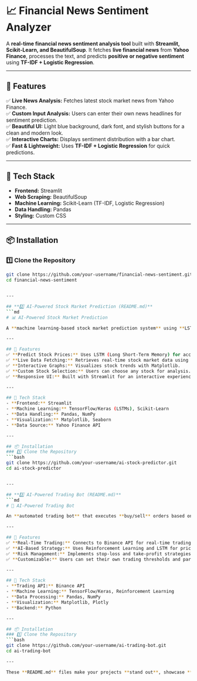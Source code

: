 # 📈 Financial News Sentiment Analyzer  

A **real-time financial news sentiment analysis tool** built with **Streamlit, Scikit-Learn, and BeautifulSoup**. It fetches **live financial news** from **Yahoo Finance**, processes the text, and predicts **positive or negative sentiment** using **TF-IDF + Logistic Regression**.  

---

## 🚀 Features
✅ **Live News Analysis:** Fetches latest stock market news from Yahoo Finance.  
✅ **Custom Input Analysis:** Users can enter their own news headlines for sentiment prediction.  
✅ **Beautiful UI:** Light blue background, dark font, and stylish buttons for a clean and modern look.  
✅ **Interactive Charts:** Displays sentiment distribution with a bar chart.  
✅ **Fast & Lightweight:** Uses **TF-IDF + Logistic Regression** for quick predictions.  

---

## 📌 Tech Stack
- **Frontend:** Streamlit  
- **Web Scraping:** BeautifulSoup  
- **Machine Learning:** Scikit-Learn (TF-IDF, Logistic Regression)  
- **Data Handling:** Pandas  
- **Styling:** Custom CSS  

---

## 📦 Installation
### 1️⃣ Clone the Repository
```bash
git clone https://github.com/your-username/financial-news-sentiment.git
cd financial-news-sentiment


---

## **2️⃣ AI-Powered Stock Market Prediction (README.md)**
```md
# 📊 AI-Powered Stock Market Prediction  

A **machine learning-based stock market prediction system** using **LSTMs, historical stock price data, and AI models** to forecast stock trends.  

---

## 🚀 Features
✅ **Predict Stock Prices:** Uses LSTM (Long Short-Term Memory) for accurate time-series predictions.  
✅ **Live Data Fetching:** Retrieves real-time stock market data using Yahoo Finance API.  
✅ **Interactive Graphs:** Visualizes stock trends with Matplotlib.  
✅ **Custom Stock Selection:** Users can choose any stock for analysis.  
✅ **Responsive UI:** Built with Streamlit for an interactive experience.  

---

## 📌 Tech Stack
- **Frontend:** Streamlit  
- **Machine Learning:** TensorFlow/Keras (LSTMs), Scikit-Learn  
- **Data Handling:** Pandas, NumPy  
- **Visualization:** Matplotlib, Seaborn  
- **Data Source:** Yahoo Finance API  

---

## 📦 Installation
### 1️⃣ Clone the Repository
```bash
git clone https://github.com/your-username/ai-stock-predictor.git
cd ai-stock-predictor


---

## **3️⃣ AI-Powered Trading Bot (README.md)**
```md
# 🤖 AI-Powered Trading Bot  

An **automated trading bot** that executes **buy/sell** orders based on AI predictions and market trends.  

---

## 🚀 Features
✅ **Real-Time Trading:** Connects to Binance API for real-time trading execution.  
✅ **AI-Based Strategy:** Uses Reinforcement Learning and LSTM for price prediction.  
✅ **Risk Management:** Implements stop-loss and take-profit strategies.  
✅ **Customizable:** Users can set their own trading thresholds and parameters.  

---

## 📌 Tech Stack
- **Trading API:** Binance API  
- **Machine Learning:** TensorFlow/Keras, Reinforcement Learning  
- **Data Processing:** Pandas, NumPy  
- **Visualization:** Matplotlib, Plotly  
- **Backend:** Python  

---

## 📦 Installation
### 1️⃣ Clone the Repository
```bash
git clone https://github.com/your-username/ai-trading-bot.git
cd ai-trading-bot

---

These **README.md** files make your projects **stand out**, showcase **technical depth**, and **increase your chances** of getting selected for **Tower Research Capital**. 🚀🔥
